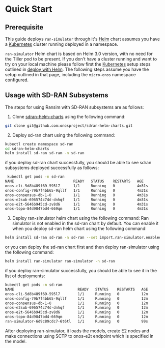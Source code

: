 # Quick Start 

## Prerequisite

This guide deploys `ran-simulator` through it's [Helm] chart assumes you have a
[Kubernetes] cluster running deployed in a namespace.

`ran-simulator` Helm chart is based on Helm 3.0 version, with no need for the Tiller pod to be present.
If you don't have a cluster running and want to try on your local machine please follow first
the [Kubernetes] setup steps outlined in [deploy with Helm](https://docs.onosproject.org/developers/deploy_with_helm/).
The following steps assume you have the setup outlined in that page, including the `micro-onos` namespace configured.

## Usage with SD-RAN Subsystems

The steps for using Ransim with SD-RAN subsystems are as follows:

1) Clone [sdran-helm-charts][sdran-helm-charts] using the following command:
```bash
git clone git@github.com:onosproject/sdran-helm-charts.git
````
2) Deploy sd-ran chart using the following command:

```bash
kubectl create namespace sd-ran
cd sdran-helm-charts
helm install sd-ran sd-ran -n sd-ran
```
if you deploy sd-ran chart successfully, you should be able to see
sdran subsystems deployed successfully as follows:
```bash
 kubectl get pods -n sd-ran
NAME                           READY   STATUS    RESTARTS   AGE
onos-cli-5d8b489f69-595l7      1/1     Running   0          4m31s
onos-config-79b7f4bb65-9qllf   1/1     Running   0          4m31s
onos-consensus-db-1-0          1/1     Running   0          4m31s
onos-e2sub-696574c74d-dnhqf    1/1     Running   0          4m31s
onos-e2t-5646b945cd-zv8d6      1/1     Running   0          4m31s
onos-topo-84d9847bd4-669qn     1/1     Running   0          4m31s
```

3) Deploy ran-simulator helm chart using the following command:
Ran simulator is not enabled in the sd-ran chart by default. You can enable it
when you deploy sd-ran helm chart using the following command 

```bash
helm install sd-ran sd-ran -n sd-ran --set import.ran-simulator.enabled=true
````   
or you can deploy the sd-ran chart first and then
deploy ran-simulator using the following command:
   
```bash
helm install ran-simulator ran-simulator -n sd-ran
```

if you deploy ran-simulator successfully, you should be able to see it
in the list of deployments:

```bash
kubectl get pods -n sd-ran
NAME                             READY   STATUS    RESTARTS   AGE
onos-cli-5d8b489f69-595l7        1/1     Running   0          12m
onos-config-79b7f4bb65-9qllf     1/1     Running   0          12m
onos-consensus-db-1-0            1/1     Running   0          12m
onos-e2sub-696574c74d-dnhqf      1/1     Running   0          12m
onos-e2t-5646b945cd-zv8d6        1/1     Running   0          12m
onos-topo-84d9847bd4-669qn       1/1     Running   0          12m
ran-simulator-6d9c89cdc7-6t6tl   1/1     Running   0          99s
```

After deploying ran-simulator, it loads the models, create E2 nodes and make connections using SCTP
to onos-e2t endpoint which is specified in the model. 

[Helm]: https://helm.sh/
[Kubernetes]: https://kubernetes.io/
[kind]: https://kind.sigs.k8s.io
[Directions API]: https://developers.google.com/maps/documentation/directions/start
[sdran-helm-charts]: https://github.com/onosproject/sdran-helm-charts